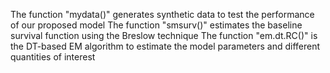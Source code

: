 The function "mydata()" generates synthetic data to test the performance of our proposed model
The function "smsurv()" estimates the baseline survival function using the Breslow technique
The function "em.dt.RC()" is the DT-based EM algorithm to estimate the model parameters and different quantities of interest

